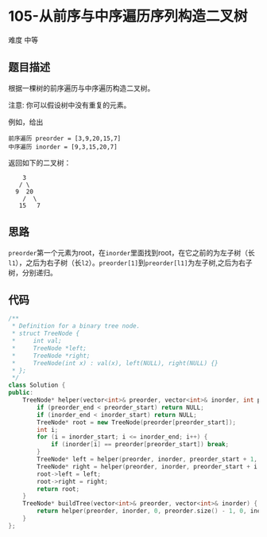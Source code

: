 # 105-从前序与中序遍历序列构造二叉树

难度 中等



## 题目描述

根据一棵树的前序遍历与中序遍历构造二叉树。

注意:
你可以假设树中没有重复的元素。

例如，给出
```
前序遍历 preorder = [3,9,20,15,7]
中序遍历 inorder = [9,3,15,20,7]
```
返回如下的二叉树：
```
    3
   / \
  9  20
    /  \
   15   7
```


## 思路

`preorder`第一个元素为root，在`inorder`里面找到root，在它之前的为左子树（长`l1`），之后为右子树（长`l2`）。`preorder[1]`到`preorder[l1]`为左子树,之后为右子树，分别递归。



## 代码

```c++
/**
 * Definition for a binary tree node.
 * struct TreeNode {
 *     int val;
 *     TreeNode *left;
 *     TreeNode *right;
 *     TreeNode(int x) : val(x), left(NULL), right(NULL) {}
 * };
 */
class Solution {
public:
    TreeNode* helper(vector<int>& preorder, vector<int>& inorder, int preorder_start, int preorder_end, int inorder_start, int inorder_end) {
        if (preorder_end < preorder_start) return NULL;
        if (inorder_end < inorder_start) return NULL;
        TreeNode* root = new TreeNode(preorder[preorder_start]);
        int i;
        for (i = inorder_start; i <= inorder_end; i++) {
            if (inorder[i] == preorder[preorder_start]) break;
        }
        TreeNode* left = helper(preorder, inorder, preorder_start + 1, preorder_start + i - inorder_start, inorder_start, i - 1);
        TreeNode* right = helper(preorder, inorder, preorder_start + i - inorder_start + 1, preorder_end, i + 1, inorder_end);
        root->left = left;
        root->right = right;
        return root;
    }
    TreeNode* buildTree(vector<int>& preorder, vector<int>& inorder) {
        return helper(preorder, inorder, 0, preorder.size() - 1, 0, inorder.size() - 1);
    }
};
```


